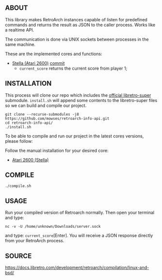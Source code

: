 ## ABOUT

This library makes RetroArch instances capable of listen for predefined commands
and returns the result as JSON to the caller process. Works like a realtime API.

The communication is done via UNIX sockets between processes in the same machine.

These are the implemented cores and functions:
- [Stella (Atari 2600)](https://github.com/stella-emu/stella) [commit](https://github.com/stella-emu/stella/commit/4fce2156dfe6d6eeec5f80d0e643781c2d7f9317)
	- `current_score` returns the current score from player 1;


## INSTALLATION

This process will clone our repo which includes the [official libretro-super](https://github.com/libretro/libretro-super) submodule.
`install.sh` will append some contents to the libretro-super files so we can build and compile our project.

```
git clone --recurse-submodules -j8 https://github.com/mowses/retroarch-info-api.git
cd retroarch-info-api/
./install.sh
```

To be able to compile and run our project in the latest cores versions, please follow:

Follow the manual installation for your desired core:
- [Atari 2600 (Stella)](./docs/stella.md)


## COMPILE

```
./compile.sh
```

## USAGE

Run your compiled version of Retroarch normally. Then open your terminal and type:
```
nc -v -U /home/unknown/Downloads/server.sock
```
and type: `current_score`[Enter]. You will receive a JSON response directly from your RetroArch process.


## SOURCE

https://docs.libretro.com/development/retroarch/compilation/linux-and-bsd/